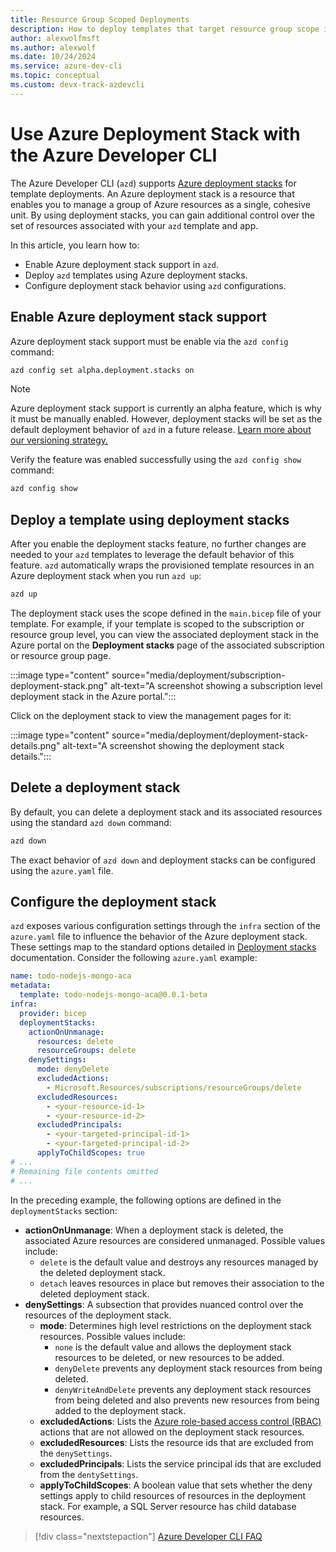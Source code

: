 ```yaml
---
title: Resource Group Scoped Deployments
description: How to deploy templates that target resource group scope instead of subscription scope with the Azure Developer CLI (azd)
author: alexwolfmsft
ms.author: alexwolf
ms.date: 10/24/2024
ms.service: azure-dev-cli
ms.topic: conceptual
ms.custom: devx-track-azdevcli
---
```


# Use Azure Deployment Stack with the Azure Developer CLI

The Azure Developer CLI (`azd`) supports [Azure deployment stacks](/azure/azure-resource-manager/bicep/deployment-stacks) for template deployments. An Azure deployment stack is a resource that enables you to manage a group of Azure resources as a single, cohesive unit. By using deployment stacks, you can gain additional control over the set of resources associated with your `azd` template and app.

In this article, you learn how to:

- Enable Azure deployment stack support in `azd`.
- Deploy `azd` templates using Azure deployment stacks.
- Configure deployment stack behavior using `azd` configurations.

## Enable Azure deployment stack support

Azure deployment stack support must be enable via the `azd config` command:

```bash
azd config set alpha.deployment.stacks on
```

> [!NOTE]
> Azure deployment stack support is currently an alpha feature, which is why it must be manually enabled. However, deployment stacks will be set as the default deployment behavior of `azd` in a future release.
> [Learn more about our versioning strategy.](./feature-versioning.md)

Verify the feature was enabled successfully using the `azd config show` command:

```bash
azd config show
```

## Deploy a template using deployment stacks

After you enable the deployment stacks feature, no further changes are needed to your `azd` templates to leverage the default behavior of this feature. `azd` automatically wraps the provisioned template resources in an Azure deployment stack when you run `azd up`:

```bash
azd up
```

The deployment stack uses the scope defined in the `main.bicep` file of your template. For example, if your template is scoped to the subscription or resource group level, you can view the associated deployment stack in the Azure portal on the **Deployment stacks** page of the associated subscription or resource group page.

:::image type="content" source="media/deployment/subscription-deployment-stack.png" alt-text="A screenshot showing a subscription level deployment stack in the Azure portal.":::

Click on the deployment stack to view the management pages for it:

:::image type="content" source="media/deployment/deployment-stack-details.png" alt-text="A screenshot showing the deployment stack details.":::

## Delete a deployment stack

By default, you can delete a deployment stack and its associated resources using the standard `azd down` command:

```bash
azd down
```

The exact behavior of `azd down` and deployment stacks can be configured using the `azure.yaml` file.

## Configure the deployment stack

`azd` exposes various configuration settings through the `infra` section of the `azure.yaml` file to influence the behavior of the Azure deployment stack. These settings map to the standard options detailed in [Deployment stacks](/azure/azure-resource-manager/bicep/deployment-stacks) documentation. Consider the following `azure.yaml` example:

```yml
name: todo-nodejs-mongo-aca
metadata:
  template: todo-nodejs-mongo-aca@0.0.1-beta
infra:
  provider: bicep
  deploymentStacks:
    actionOnUnmanage:
      resources: delete
      resourceGroups: delete
    denySettings:
      mode: denyDelete
      excludedActions:
        - Microsoft.Resources/subscriptions/resourceGroups/delete
      excludedResources:
        - <your-resource-id-1>
        - <your-resource-id-2>
      excludedPrincipals:
        - <your-targeted-principal-id-1>
        - <your-targeted-principal-id-2>
      applyToChildScopes: true
# ...
# Remaining file contents omitted
# ...
```

In the preceding example, the following options are defined in the `deploymentStacks` section:

- **actionOnUnmanage**: When a deployment stack is deleted, the associated Azure resources are considered unmanaged. Possible values include:
  - `delete` is the default value and destroys any resources managed by the deleted deployment stack.
  - `detach` leaves resources in place but removes their association to the deleted deployment stack.
- **denySettings**: A subsection that provides nuanced control over the resources of the deployment stack.
  - **mode**: Determines high level restrictions on the deployment stack resources. Possible values include:
    - `none` is the default value and allows the deployment stack resources to be deleted, or new resources to be added.
    - `denyDelete` prevents any deployment stack resources from being deleted.
    - `denyWriteAndDelete` prevents any deployment stack resources from being deleted and also prevents new resources from being added to the deployment stack.
  - **excludedActions**: Lists the [Azure role-based access control (RBAC)](/azure/role-based-access-control/overview) actions that are not allowed on the deployment stack resources.
  - **excludedResources**: Lists the resource ids that are excluded from the `denySettings`.
  - **excludedPrincipals**: Lists the service principal ids that are excluded from the `dentySettings`.
  - **applyToChildScopes**: A boolean value that sets whether the deny settings apply to child resources of resources in the deployment stack. For example, a SQL Server resource has child database resources.

> [!div class="nextstepaction"]
> [Azure Developer CLI FAQ](./faq.yml)
